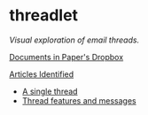 # threadlet
*Visual exploration of email threads.*

[Documents in Paper's Dropbox](https://paper.dropbox.com/folder/show/threadlet-e.1gg8YzoPEhbTkrhvQwJ2zz3XHfXpF33zCKiYXzPLckddKUj0H9Uy)

[Articles Identified](https://drive.google.com/drive/folders/1Unnoqrk9-57F7ynicwxm2EmFWgSvdfMF?usp=sharing)

- [A single thread](https://phongvis.github.io/threadlet/demo/thread/)
- [Thread features and messages](https://phongvis.github.io/threadlet/demo/threadall/)
